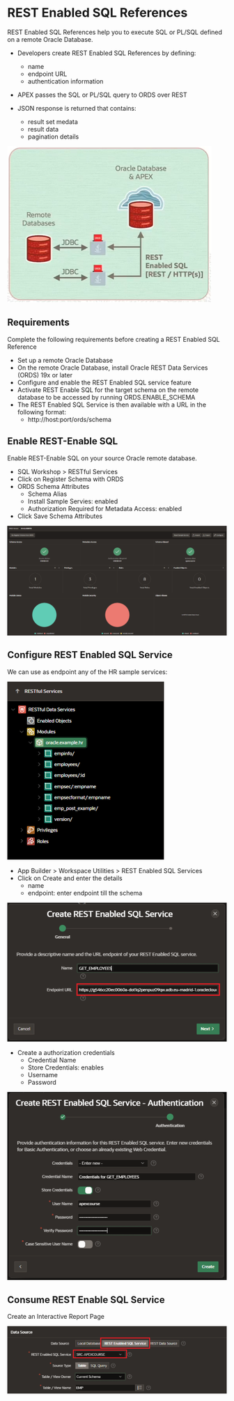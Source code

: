 # REST Enabled SQL References

REST Enabled SQL References help you to execute SQL or PL/SQL defined on a remote Oracle Database.

- Developers create REST Enabled SQL References by defining:

  - name
  - endpoint URL
  - authentication information

- APEX passes the SQL or PL/SQL query to ORDS over REST

- JSON response is returned that contains:
  - result set medata
  - result data
  - pagination details

![REST Enabled SQL](images/rest_enabled_sql.png)

## Requirements

Complete the following requirements before creating a REST Enabled SQL Reference

- Set up a remote Oracle Database
- On the remote Oracle Database, install Oracle REST Data Services (ORDS) 19x or later
- Configure and enable the REST Enabled SQL service feature
- Activate REST Enable SQL for the target schema on the remote database to be accessed by running ORDS.ENABLE_SCHEMA
- The REST Enabled SQL Service is then available with a URL in the following format:
  - http://host:port/ords/schema

## Enable REST-Enable SQL

Enable REST-Enable SQL on your source Oracle remote database.

- SQL Workshop > RESTful Services
- Click on Register Schema with ORDS
- ORDS Schema Attributes
  - Schema Alias
  - Install Sample Servies: enabled
  - Authorization Required for Metadata Access: enabled
- Click Save Schema Attributes

![Restfull Services Enable](images/rest_enabled_config.png)

## Configure REST Enabled SQL Service

We can use as endpoint any of the HR sample services:

![Restfull Service](images/rest_services_sample.png)

- App Builder > Workspace Utilities > REST Enabled SQL Services
- Click on Create and enter the details
  - name
  - endpoint: enter endpoint till the schema

![Restfull Service](images/rest_service_create.png)

- Create a authorization credentials
  - Credential Name
  - Store Credentials: enables
  - Username
  - Password

![Restfull Service](images/rest_service_auth.png)

## Consume REST Enable SQL Service

Create an Interactive Report Page

![Report Consuming REST](images/report_data_source_rest.png)
